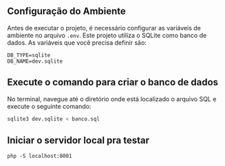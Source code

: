 

## Configuração do Ambiente

Antes de executar o projeto, é necessário configurar as variáveis de ambiente no arquivo `.env`. Este projeto utiliza o SQLite como banco de dados. As variáveis que você precisa definir são:

~~~plaintext
DB_TYPE=sqlite
DB_NAME=dev.sqlite
~~~

## Execute o comando para criar o banco de dados

No terminal, navegue até o diretório onde está localizado o arquivo SQL e execute o seguinte comando:

~~~sql
sqlite3 dev.sqlite < banco.sql
~~~

## Iniciar o servidor local pra testar

~~~
php -S localhost:8001
~~~